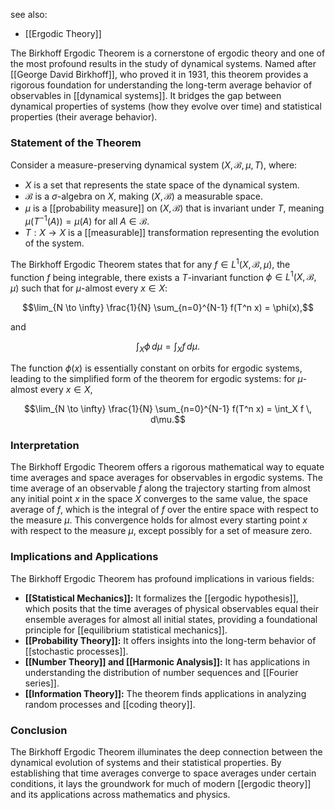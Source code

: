 see also:
- [[Ergodic Theory]]

The Birkhoff Ergodic Theorem is a cornerstone of ergodic theory and one of the most profound results in the study of dynamical systems. Named after [[George David Birkhoff]], who proved it in 1931, this theorem provides a rigorous foundation for understanding the long-term average behavior of observables in [[dynamical systems]]. It bridges the gap between dynamical properties of systems (how they evolve over time) and statistical properties (their average behavior).

### Statement of the Theorem

Consider a measure-preserving dynamical system $(X, \mathcal{B}, \mu, T)$, where:

- $X$ is a set that represents the state space of the dynamical system.
- $\mathcal{B}$ is a $\sigma$-algebra on $X$, making $(X, \mathcal{B})$ a measurable space.
- $\mu$ is a [[probability measure]] on $(X, \mathcal{B})$ that is invariant under $T$, meaning $\mu(T^{-1}(A)) = \mu(A)$ for all $A \in \mathcal{B}$.
- $T: X \to X$ is a [[measurable]] transformation representing the evolution of the system.

The Birkhoff Ergodic Theorem states that for any $f \in L^1(X, \mathcal{B}, \mu)$, the function $f$ being integrable, there exists a $T$-invariant function $\phi \in L^1(X, \mathcal{B}, \mu)$ such that for $\mu$-almost every $x \in X$:

$$\lim_{N \to \infty} \frac{1}{N} \sum_{n=0}^{N-1} f(T^n x) = \phi(x),$$

and

$$\int_X \phi \, d\mu = \int_X f \, d\mu.$$

The function $\phi(x)$ is essentially constant on orbits for ergodic systems, leading to the simplified form of the theorem for ergodic systems: for $\mu$-almost every $x \in X$,

$$\lim_{N \to \infty} \frac{1}{N} \sum_{n=0}^{N-1} f(T^n x) = \int_X f \, d\mu.$$

### Interpretation

The Birkhoff Ergodic Theorem offers a rigorous mathematical way to equate time averages and space averages for observables in ergodic systems. The time average of an observable $f$ along the trajectory starting from almost any initial point $x$ in the space $X$ converges to the same value, the space average of $f$, which is the integral of $f$ over the entire space with respect to the measure $\mu$. This convergence holds for almost every starting point $x$ with respect to the measure $\mu$, except possibly for a set of measure zero.

### Implications and Applications

The Birkhoff Ergodic Theorem has profound implications in various fields:

- **[[Statistical Mechanics]]:** It formalizes the [[ergodic hypothesis]], which posits that the time averages of physical observables equal their ensemble averages for almost all initial states, providing a foundational principle for [[equilibrium statistical mechanics]].
- **[[Probability Theory]]:** It offers insights into the long-term behavior of [[stochastic processes]].
- **[[Number Theory]] and [[Harmonic Analysis]]:** It has applications in understanding the distribution of number sequences and [[Fourier series]].
- **[[Information Theory]]:** The theorem finds applications in analyzing random processes and [[coding theory]].

### Conclusion

The Birkhoff Ergodic Theorem illuminates the deep connection between the dynamical evolution of systems and their statistical properties. By establishing that time averages converge to space averages under certain conditions, it lays the groundwork for much of modern [[ergodic theory]] and its applications across mathematics and physics.
